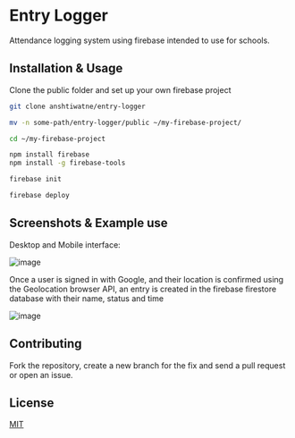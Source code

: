 # Entry Logger

Attendance logging system using firebase intended to use for schools.

## Installation & Usage

Clone the public folder and set up your own firebase project

```bash
git clone anshtiwatne/entry-logger

mv -n some-path/entry-logger/public ~/my-firebase-project/

cd ~/my-firebase-project

npm install firebase
npm install -g firebase-tools

firebase init

firebase deploy
```

## Screenshots & Example use

Desktop and Mobile interface:

<img alt="image" src="https://user-images.githubusercontent.com/83647366/228905007-cf19e6c1-81b3-4e66-8363-84d709c017e7.png">

Once a user is signed in with Google, and their location is confirmed using the Geolocation browser API, an entry is created in the firebase firestore database with their name, status and time

<img alt="image" src="https://user-images.githubusercontent.com/83647366/228764171-6e40e985-2a32-4a96-8cb9-7826d71deb57.png">

## Contributing

Fork the repository, create a new branch for the fix and send a pull request or open an issue.

## License

[MIT](https://github.com/anshtiwatne/entry-logger/blob/main/LICENSE)
